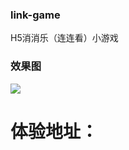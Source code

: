 ### link-game
H5消消乐（连连看）小游戏

### 效果图
![](![image](https://github.com/HOnnTaka/link-game/assets/55044344/57d7da50-6b19-4b9a-bf82-ec25fa0b78e8)
)

# 体验地址：
[]()
